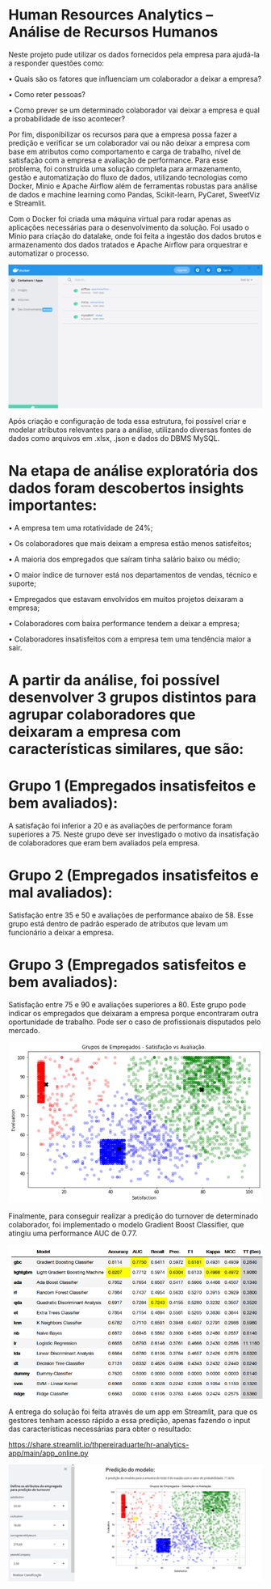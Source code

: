 # Human Resources Analytics – Análise de Recursos Humanos

Neste projeto pude utilizar os dados fornecidos pela empresa para ajudá-la a responder questões como:

•	Quais são os fatores que influenciam um colaborador a deixar a empresa?

•	Como reter pessoas?

•	Como prever se um determinado colaborador vai deixar a empresa e qual a probabilidade de isso acontecer?

Por fim, disponibilizar os recursos para que a empresa possa fazer a predição e verificar se um colaborador vai ou não deixar a empresa com base em atributos como comportamento e carga de trabalho, nível de satisfação com a empresa e avaliação de performance.
Para esse problema, foi construída uma solução completa para armazenamento, gestão e automatização do fluxo de dados, utilizando tecnologias como Docker, Minio e Apache Airflow além de ferramentas robustas para análise de dados e machine learning como Pandas, Scikit-learn, PyCaret, SweetViz e Streamlit.

Com o Docker foi criada uma máquina virtual para rodar apenas as aplicações necessárias para o desenvolvimento da solução. Foi usado o Minio para criação do datalake, onde foi feita a ingestão dos dados brutos e armazenamento dos dados tratados e Apache Airflow para orquestrar e automatizar o processo.

<img src="images/docker.png">

Após criação e configuração de toda essa estrutura, foi possível criar e modelar atributos relevantes para a análise, utilizando diversas fontes de dados como arquivos em .xlsx, .json e dados do DBMS MySQL.

# Na etapa de análise exploratória dos dados foram descobertos insights importantes:
•	A empresa tem uma rotatividade de 24%;

•	Os colaboradores que mais deixam a empresa estão menos satisfeitos;

•	A maioria dos empregados que saíram tinha salário baixo ou médio;

•	O maior índice de turnover está nos departamentos de vendas, técnico e suporte;

•	Empregados que estavam envolvidos em muitos projetos deixaram a empresa;

•	Colaboradores com baixa performance tendem a deixar a empresa;

•	Colaboradores insatisfeitos com a empresa tem uma tendência maior a sair.

# A partir da análise, foi possível desenvolver 3 grupos distintos para agrupar colaboradores que deixaram a empresa com características similares, que são:

# Grupo 1 (Empregados insatisfeitos e bem avaliados): 
A satisfação foi inferior a 20 e as avaliações de performance foram superiores a 75.
Neste grupo deve ser investigado o motivo da insatisfação de colaboradores que eram bem avaliados pela empresa.

# Grupo 2 (Empregados insatisfeitos e mal avaliados):
Satisfação entre 35 e 50 e avaliações de performance abaixo de 58.
Esse grupo está dentro de padrão esperado de atributos que levam um funcionário a deixar a empresa.

# Grupo 3 (Empregados satisfeitos e bem avaliados):
Satisfação entre 75 e 90 e avaliações superiores a 80. 
Este grupo pode indicar os empregados que deixaram a empresa porque encontraram outra oportunidade de trabalho. Pode ser o caso de profissionais disputados pelo mercado.

<img src="images/clusters123.png">

Finalmente, para conseguir realizar a predição do turnover de determinado colaborador, foi implementado o modelo Gradient Boost Classifier, que atingiu uma performance AUC de 0.77.

<img src="images/model.png">

A entrega do solução foi feita através de um app em Streamlit, para que os gestores tenham acesso rápido a essa predição, apenas fazendo o input das características necessárias para obter o resultado:

https://share.streamlit.io/thpereiraduarte/hr-analytics-app/main/app_online.py


<img src="images/app.png">

